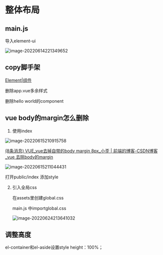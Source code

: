 # 整体布局

## main.js

导入element-ui

<img src="D:\技术\笔记\springbootVue后台管理系统\02.element前台布局搭建.assets\image-20220614221349652.png" alt="image-20220614221349652"  />

## copy脚手架

[Element|组件](https://element.eleme.cn/#/zh-CN/component/container)

删除app.vue多余样式

删除hello world的component

## vue body的margin怎么删除

1. 使用index

![image-20220615210915758](D:\技术\笔记\springbootVue后台管理系统\02.element前台布局搭建.assets\image-20220615210915758.png)

[(8条消息) VUE_vue去掉自带的body margin 8px_小歪 | 前端的博客-CSDN博客_vue 去除body的margin](https://blog.csdn.net/weixin_44599931/article/details/114367411)

![image-20220615211044431](D:\技术\笔记\springbootVue后台管理系统\02.element前台布局搭建.assets\image-20220615211044431.png)

打开public/index 添加style

2. 引入全局css

   在assets里创建global.css

   main.js 中importglobal.css

   ![image-20220624213641032](D:\技术\笔记\springbootVue后台管理系统\02.element前台布局搭建.assets\image-20220624213641032.png)

## 调整高度

el-container和el-aside设置style height：100%；
